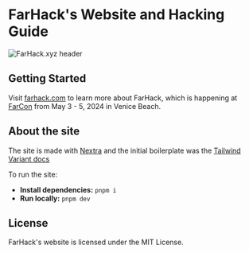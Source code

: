 # FarHack's Website and Hacking Guide

![FarHack.xyz header](https://i.imgur.com/YOucFuO.png)

## Getting Started

Visit [farhack.com](https://farhack.xyz) to learn more about FarHack, which is happening at [FarCon](https://farcon.xyz) from May 3 - 5, 2024 in Venice Beach.

## About the site

The site is made with [Nextra](https://nextra.site/) and the initial boilerplate was the [Tailwind Variant docs](https://github.com/nextui-org/tailwind-variants-docs)

To run the site:
- **Install dependencies:** `pnpm i`
- **Run locally:** `pnpm dev`


## License

FarHack's website is licensed under the MIT License.